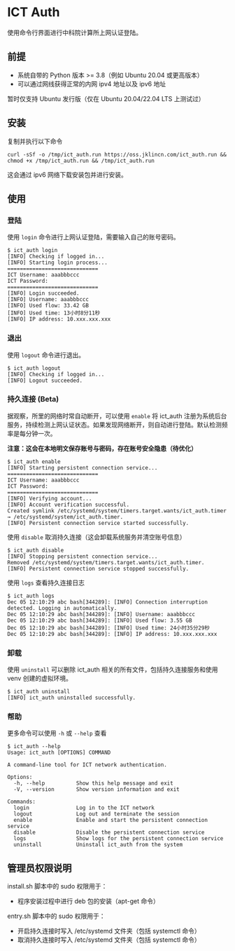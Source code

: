 # ICT Auth

使用命令行界面进行中科院计算所上网认证登陆。

## 前提

- 系统自带的 Python 版本 >= 3.8（例如 Ubuntu 20.04 或更高版本）
- 可以通过网线获得正常的内网 ipv4 地址以及 ipv6 地址

暂时仅支持 Ubuntu 发行版（仅在 Ubuntu 20.04/22.04 LTS 上测试过）

## 安装

复制并执行以下命令

```
curl -sSf -o /tmp/ict_auth.run https://oss.jklincn.com/ict_auth.run && chmod +x /tmp/ict_auth.run && /tmp/ict_auth.run
```

这会通过 ipv6 网络下载安装包并进行安装。


## 使用

### 登陆

使用 `login` 命令进行上网认证登陆，需要输入自己的账号密码。

```
$ ict_auth login
[INFO] Checking if logged in...
[INFO] Starting login process...
=============================
ICT Username: aaabbbccc
ICT Password: 
=============================
[INFO] Login succeeded.
[INFO] Username: aaabbbccc
[INFO] Used flow: 33.42 GB
[INFO] Used time: 13小时8分11秒
[INFO] IP address: 10.xxx.xxx.xxx
```

### 退出

使用 `logout` 命令进行退出。

```
$ ict_auth logout
[INFO] Checking if logged in...
[INFO] Logout succeeded.
```

### 持久连接 (Beta)

据观察，所里的网络时常自动断开，可以使用 `enable` 将 ict_auth 注册为系统后台服务，持续检测上网认证状态。如果发现网络断开，则自动进行登陆。默认检测频率是每分钟一次。

**注意：这会在本地明文保存账号与密码，存在账号安全隐患（待优化）**

```
$ ict_auth enable
[INFO] Starting persistent connection service...
=============================
ICT Username: aaabbbccc
ICT Password: 
=============================
[INFO] Verifying account...
[INFO] Account verification successful.
Created symlink /etc/systemd/system/timers.target.wants/ict_auth.timer → /etc/systemd/system/ict_auth.timer.
[INFO] Persistent connection service started successfully.
```

使用 `disable` 取消持久连接（这会卸载系统服务并清空账号信息）

```
$ ict_auth disable
[INFO] Stopping persistent connection service...
Removed /etc/systemd/system/timers.target.wants/ict_auth.timer.
[INFO] Persistent connection service stopped successfully.
```

使用 `logs` 查看持久连接日志

```
$ ict_auth logs
Dec 05 12:10:29 abc bash[344289]: [INFO] Connection interruption detected. Logging in automatically.
Dec 05 12:10:29 abc bash[344289]: [INFO] Username: aaabbbccc
Dec 05 12:10:29 abc bash[344289]: [INFO] Used flow: 3.55 GB
Dec 05 12:10:29 abc bash[344289]: [INFO] Used time: 24小时35分29秒
Dec 05 12:10:29 abc bash[344289]: [INFO] IP address: 10.xxx.xxx.xxx
```

### 卸载

使用 `uninstall` 可以删除 ict_auth 相关的所有文件，包括持久连接服务和使用 venv 创建的虚拟环境。

```
$ ict_auth uninstall
[INFO] ict_auth uninstalled successfully.
```

### 帮助

更多命令可以使用 `-h` 或 `--help` 查看

```
$ ict_auth --help
Usage: ict_auth [OPTIONS] COMMAND

A command-line tool for ICT network authentication.

Options:
  -h, --help          Show this help message and exit
  -V, --version       Show version information and exit

Commands:
  login               Log in to the ICT network
  logout              Log out and terminate the session
  enable              Enable and start the persistent connection service
  disable             Disable the persistent connection service
  logs                Show logs for the persistent connection service
  uninstall           Uninstall ict_auth from the system
```

## 管理员权限说明

install.sh 脚本中的 sudo 权限用于：

- 程序安装过程中进行 deb 包的安装（apt-get 命令）

entry.sh 脚本中的 sudo 权限用于：

- 开启持久连接时写入 /etc/systemd 文件夹（包括 systemctl 命令）
- 取消持久连接时写入 /etc/systemd 文件夹（包括 systemctl 命令）